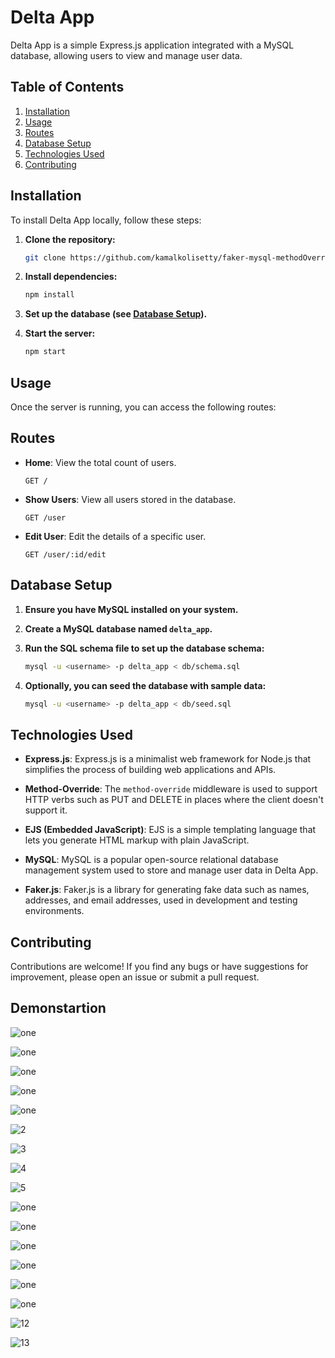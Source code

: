 

# Delta App

Delta App is a simple Express.js application integrated with a MySQL database, allowing users to view and manage user data.

## Table of Contents
1. [Installation](#installation)
2. [Usage](#usage)
3. [Routes](#routes)
4. [Database Setup](#database-setup)
5. [Technologies Used](#technologies-used)
6. [Contributing](#contributing)


## Installation

To install Delta App locally, follow these steps:

1. **Clone the repository:**
   ```bash
   git clone https://github.com/kamalkolisetty/faker-mysql-methodOverride
   ```

2. **Install dependencies:**
   ```bash
   npm install
   ```

3. **Set up the database (see [Database Setup](#database-setup)).**

4. **Start the server:**
   ```bash
   npm start
   ```

## Usage

Once the server is running, you can access the following routes:

## Routes

- **Home**: View the total count of users.
  ```
  GET /
  ```

- **Show Users**: View all users stored in the database.
  ```
  GET /user
  ```

- **Edit User**: Edit the details of a specific user.
  ```
  GET /user/:id/edit
  ```

## Database Setup

1. **Ensure you have MySQL installed on your system.**

2. **Create a MySQL database named `delta_app`.**

3. **Run the SQL schema file to set up the database schema:**
   ```bash
   mysql -u <username> -p delta_app < db/schema.sql
   ```

4. **Optionally, you can seed the database with sample data:**
   ```bash
   mysql -u <username> -p delta_app < db/seed.sql
   ```

## Technologies Used

- **Express.js**: Express.js is a minimalist web framework for Node.js that simplifies the process of building web applications and APIs.
  
- **Method-Override**: The `method-override` middleware is used to support HTTP verbs such as PUT and DELETE in places where the client doesn't support it.

- **EJS (Embedded JavaScript)**: EJS is a simple templating language that lets you generate HTML markup with plain JavaScript.

- **MySQL**: MySQL is a popular open-source relational database management system used to store and manage user data in Delta App.

- **Faker.js**: Faker.js is a library for generating fake data such as names, addresses, and email addresses, used in development and testing environments.

## Contributing

Contributions are welcome! If you find any bugs or have suggestions for improvement, please open an issue or submit a pull request.

## Demonstartion


![one](images/a1.png)



![one](images/a.png)



![one](images/b.png)



![one](images/c.png)



![one](images/1.png)


![2](images/2.png)


![3](images/3.png)


![4](images/4.png)


![5](images/5.png)


![one](images/6.png)


![one](images/7.png)


![one](images/8.png)


![one](images/9.png)


![one](images/10.png)


![one](images/11.png)


![12](images/12.png)


![13](images/13.png)

